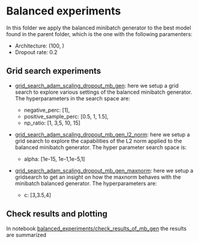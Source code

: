 # Balanced experiments
In this folder we apply the balanced minibatch generator to the best model found in the parent folder, which is the one with the following paramenters:
* Architecture: (100, )
* Dropout rate: 0.2

## Grid search experiments

* [grid_search_adam_scaling_dropout_mb_gen](https://github.com/alessio-cuzzocrea/tesi/blob/master/experiments/MLP_dropout_feature_decomposition_balanced_generator/balanced_experiments/grid_search_adam_scaling_dropout_mb_gen.ipynb): here we setup a grid search to explore various settings of the balanced minibatch generator. The hyperparameters in the search space are:     
    * negative_perc: [1],
    * positive_sample_perc: [0.5, 1, 1.5],
    * np_ratio: [1, 3,5, 10, 15] <br/>


* [grid_search_adam_scaling_dropout_mb_gen_l2_norm](https://github.com/alessio-cuzzocrea/tesi/blob/master/experiments/MLP_dropout_feature_decomposition_balanced_generator/balanced_experiments/grid_search_adam_scaling_dropout_mb_gen_l2_norm.ipynb): here we setup a grid search to explore the capabilities of the L2 norm applied to the balanced minibatch generator. The hyper parameter search space is:
    * alpha: [1e-15, 1e-1,1e-5,1]

* [grid_search_adam_scaling_dropout_mb_gen_maxnorm](https://github.com/alessio-cuzzocrea/tesi/blob/master/experiments/MLP_dropout_feature_decomposition_balanced_generator/balanced_experiments/grid_search_adam_scaling_dropout_mb_gen_maxnorm.ipynb): here we setup a gridsearch to get an insight on how the maxnorm behaves with the minibatch balanced generator. The hyperparameters are:
    * c: [3,3.5,4]

## Check results and plotting

In notebook  [balanced_experiments/check_results_of_mb_gen](https://github.com/alessio-cuzzocrea/tesi/blob/master/experiments/MLP_dropout_feature_decomposition_balanced_generator/balanced_experiments/check_results_of_mb_gen.ipynb) the results are summarized